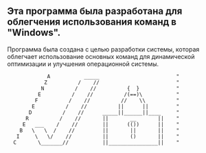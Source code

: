 Эта программа была разработана для облегчения использования команд в "Windows".
------------------------------------------------------------------------------------
Программа была создана с целью разработки системы, которая облегчает использование основных команд для динамической оптимизации и улучшения операционной системы.




                 A           _____                         "
                Z          /    //                         "
               N          /    //          {  }            "
              E          /    //          /(==)\           "  
             F          /    //          //    \\          " 
            E          /    //          ||      ||         "         
           D          /    //      _____||______||____     "                       
          R          /    //       ||       __       ||    "                             
         E   ___    /    //        ||      (())      ||    "         
        B   \   \  /    //         ||       ||       ||    "                 
       I     \   \/    //          ||       ()       ||    "          
      C       \_______//           ||________________||    "                                       
